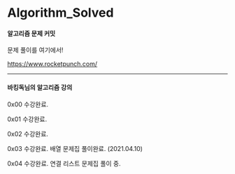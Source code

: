 # Algorithm_Solved

#### 알고리즘 문제 커밋

문제 풀이를 여기에서!

https://www.rocketpunch.com/


* * *
#### 바킹독님의 알고리즘 강의

0x00 수강완료.

0x01 수강완료.

0x02 수강완료.

0x03 수강완료. 배열 문제집 풀이완료. (2021.04.10)

0x04 수강완료. 연결 리스트 문제집 풀이 중.
